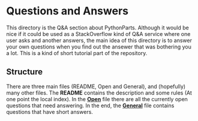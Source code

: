 # Questions and Answers

This directory is the Q&A section about PythonParts. Although it would be nice if it could be used as a StackOverflow kind of Q&A service where one user asks and another answers, the main idea of this directory is to answer your own questions when you find out the ansewer that was bothering you a lot. This is a kind of short tutorial part of the repository.

## Structure

There are three main files (README, Open and General), and (hopefully) many other files.
The __README__ contains the description and some rules (At one point the local index). In the [__Open__](./Open.md) file there are all the currently open questions that need answering. In the end, the [__General__](./General.md)  file contains questions that have short answers.
